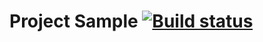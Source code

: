 # Project Sample [![Build status](https://ci.appveyor.com/api/projects/status/mky6ybaigsqf00na?svg=true)](https://ci.appveyor.com/project/KrisDroopy/web)